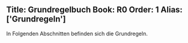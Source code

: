 Title: Grundregelbuch
Book: R0
Order: 1
Alias: ['Grundregeln']
---
In Folgenden Abschnitten befinden sich die Grundregeln.